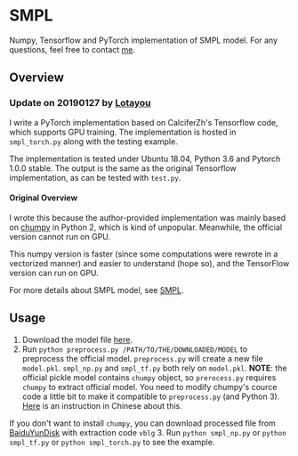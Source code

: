 # SMPL
Numpy, Tensorflow and PyTorch implementation of SMPL model. For any questions, feel free to contact [me](https://github.com/CalciferZh/SMPL).

## Overview

### Update on 20190127 by [Lotayou](https://github.com/Lotayou)
I write a PyTorch implementation based on CalciferZh's Tensorflow code, which supports GPU training. The implementation is hosted in `smpl_torch.py` along with the testing example.

The implementation is tested under Ubuntu 18.04, Python 3.6 and Pytorch 1.0.0 stable. The output is the same as the original Tensorflow implementation, as can be tested with `test.py`.

#### Original Overview
I wrote this because the author-provided implementation was mainly based on [chumpy](https://github.com/mattloper/chumpy) in Python 2, which is kind of unpopular. Meanwhile, the official version cannot run on GPU.

This numpy version is faster (since some computations were rewrote in a vectorized manner) and easier to understand (hope so), and the TensorFlow version can run on GPU.

For more details about SMPL model, see [SMPL](http://smpl.is.tue.mpg.de/).

## Usage

1. Download the model file [here](http://smpl.is.tue.mpg.de/downloads).
2. Run `python preprocess.py /PATH/TO/THE/DOWNLOADED/MODEL` to preprocess the official model. `preprocess.py` will create a new file `model.pkl`. `smpl_np.py` and `smpl_tf.py` both rely on `model.pkl`. **NOTE**: the official pickle model contains `chumpy` object, so `prerocess.py` requires `chumpy` to extract official model. You need to modify chumpy's cource code a little bit to make it compatible to `preprocess.py` (and Python 3). [Here](https://blog.csdn.net/qq_28660035/article/details/81319055) is an instruction in Chinese about this.

If you don't want to install `chumpy`, you can download processed file from [BaiduYunDisk](https://pan.baidu.com/s/1TqKitzV-EtIOowN0xwpQng) with extraction code `vblg`
3. Run `python smpl_np.py` or `python smpl_tf.py` or `python smpl_torch.py` to see the example.
